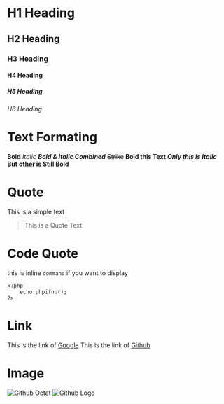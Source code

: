 # H1 Heading
## H2 Heading
### H3 Heading
#### H4 Heading
##### H5 Heading
###### H6 Heading

# Text Formating

**Bold**
*Italic*
***Bold & Italic Combined***
~~Strike~~
**Bold this Text _Only this is Italic_ But other is Still Bold**

# Quote
This is a simple text
> This is a Quote Text

# Code Quote
this is inline `command` if you want to display

```
<?php
    echo phpifno();
?>
```

# Link

This is the link of [Google](https://google.com)
This is the link of [Github](https://github.com)

# Image
![Github Octat](https://myoctocat.com/assets/images/base-octocat.svg)
![Github Logo](/images/github.bmp)